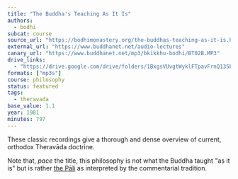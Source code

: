 ```yaml
---
title: "The Buddha's Teaching As It Is"
authors:
  - bodhi
subcat: course
source_url: "https://bodhimonastery.org/the-buddhas-teaching-as-it-is.html"
external_url: "https://www.buddhanet.net/audio-lectures"
canary_url: "https://www.buddhanet.net/mp3/bkikkhu-bodhi/BT02B.MP3"
drive_links:
  - "https://drive.google.com/drive/folders/1BxgsVUvgtWyklFTpavFrnQ135brCTnXO"
formats: ["mp3s"]
course: philosophy
status: featured
tags:
  - theravada
base_value: 1.1
year: 1981
minutes: 797
---
```


These classic recordings give a thorough and dense overview of current, orthodox Theravāda doctrine.

Note that, _pace_ the title, this philosophy is not what the Buddha taught "as it is" but is rather [the Pāli](/tags/pali-canon) as interpreted by the commentarial tradition. 
